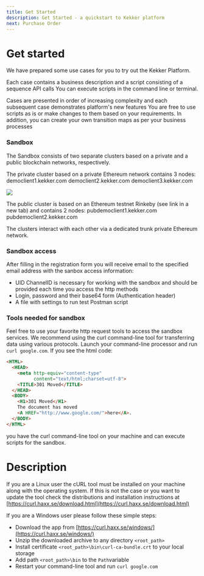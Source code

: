 ```yaml
---
title: Get Started
description: Get Started - a quickstart to Kekker platform
next: Purchase Order
---
```


# Get started

We have prepared some use cases for you to try out the Kekker Platform.

Each case contains a business description and a script consisting of a sequence API calls
You can execute scripts in the command line or terminal. 

Cases are presented in order of increasing complexity and each subsequent case demonstrates platform's new features
You are free to use scripts as is or make changes to them based on your requirements. In addition, you can create your own transition maps as per your business processes

### Sandbox

The Sandbox consists of two separate clusters based on a private and a public blockchain networks, respectively.

The private cluster based on a private Ethereum network contains 3 nodes:
democlient1.kekker.com
democlient2.kekker.com
democlient3.kekker.com

![](https://lh6.googleusercontent.com/dPJFHMSUSl-6EMBplN0oFG0nBDXeKqLCj37LeqCPx5iXBfZ_4JeoT-CiU3sbXXnfBo9xh-Dj2BrgiFqX72HQ7SmB8omD9yKJzGkyMjpsuLirrqQZdwcPJWSif1SeJMlVQ_2D4cKj)

The public cluster is based on an Ethereum testnet Rinkeby (see link in a new tab) and contains 2 nodes:
pubdemoclient1.kekker.com
pubdemoclient2.kekker.com

The clusters interact with each other via a dedicated trunk private Ethereum network.

### Sandbox access

After filling in the registration form you will receive email to the specified email address with the sanbox access information:
* UID ChannelID is necessary for working with the sandbox and should be provided each time you access the http methods
* Login, password and their base64 form (Authentication header)
* A file with settings to run test Postman script

### Tools needed for sandbox

Feel free to use your favorite http request tools to access the sandbox services. We recommend using the curl command-line tool for transferring data using various protocols. 
Launch your command-line processor and run `curl google.com`. If you see the html code:

```html
<HTML>
  <HEAD>
    <meta http-equiv="content-type" 
          content="text/html;charset=utf-8">
    <TITLE>301 Moved</TITLE>
  </HEAD>
  <BODY>
    <H1>301 Moved</H1>
    The document has moved
    <A HREF="http://www.google.com/">here</A>.
  </BODY>
</HTML>
```
you have the curl command-line tool on your machine and can execute scripts for the sandbox.


Description
=======
If you are a Linux user the cURL tool must be installed on your machine along with the operating system. 
If this is not the case or you want to update the tool check the distributions and installation instructions at [https://curl.haxx.se/download.html](https://curl.haxx.se/download.html)

If you are a Windows user please follow these simple steps:
* Download the app from [https://curl.haxx.se/windows/](https://curl.haxx.se/windows/)
* Unzip the downloaded archive to any directory `<root_path>`
* Install certificate `<root_path>\bin\curl-ca-bundle.crt` to your local storage
* Add path `<root_path>\bin` to the `Path`variable
* Restart your command-line tool and run `curl google.com`

